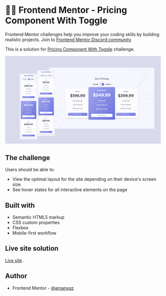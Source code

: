 # 👩‍💻 Frontend Mentor - Pricing Component With Toggle

Frontend Mentor challenges help you improve your coding skills by building realistic projects. 
Join to [Frontend Mentor Discord community](https://discord.gg/UAfh3qzhYb)

This is a solution for [Pricing Component With Toggle](https://www.frontendmentor.io/challenges/pricing-component-with-toggle-8vPwRMIC) challenge.

![Design preview for the Pricing Component With Toggle challenge](./images/preview.png)

## The challenge

Users should be able to:

- View the optimal layout for the site depending on their device's screen size
- See hover states for all interactive elements on the page


## Built with

- Semantic HTML5 markup
- CSS custom properties
- Flexbox
- Mobile-first workflow

## Live site solution

[Live site]() .

## Author

- Frontend Mentor - [@amansgz](https://www.frontendmentor.io/profile/amansgz)